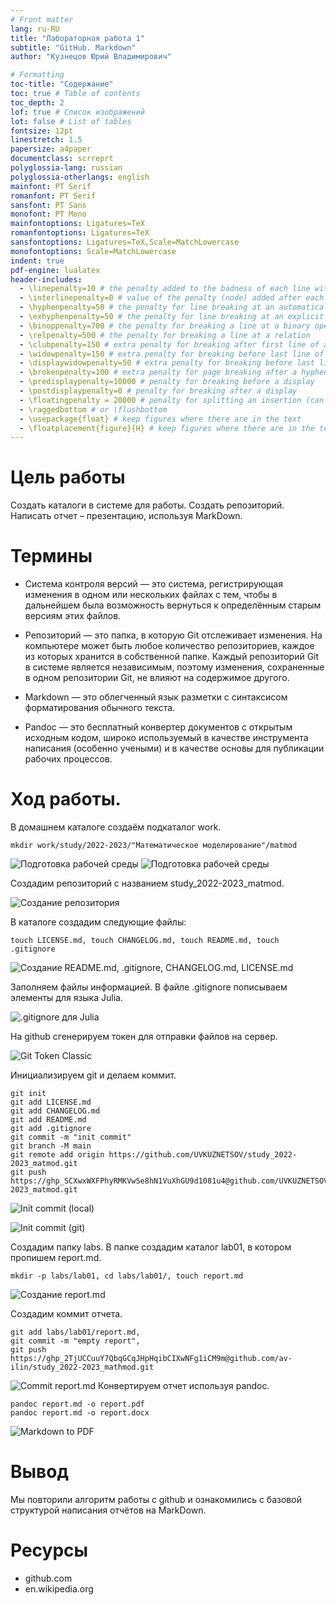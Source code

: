 ```yaml
---
# Front matter
lang: ru-RU
title: "Лабораторная работа 1"
subtitle: "GitHub. Markdown"
author: "Кузнецов Юрий Владимирович"

# Formatting
toc-title: "Содержание"
toc: true # Table of contents
toc_depth: 2
lof: true # Список изображений
lot: false # List of tables
fontsize: 12pt
linestretch: 1.5
papersize: a4paper
documentclass: scrreprt
polyglossia-lang: russian
polyglossia-otherlangs: english
mainfont: PT Serif
romanfont: PT Serif
sansfont: PT Sans
monofont: PT Mono
mainfontoptions: Ligatures=TeX
romanfontoptions: Ligatures=TeX
sansfontoptions: Ligatures=TeX,Scale=MatchLowercase
monofontoptions: Scale=MatchLowercase
indent: true
pdf-engine: lualatex
header-includes:
  - \linepenalty=10 # the penalty added to the badness of each line within a paragraph (no associated penalty node) Increasing the value makes tex try to have fewer lines in the paragraph.
  - \interlinepenalty=0 # value of the penalty (node) added after each line of a paragraph.
  - \hyphenpenalty=50 # the penalty for line breaking at an automatically inserted hyphen
  - \exhyphenpenalty=50 # the penalty for line breaking at an explicit hyphen
  - \binoppenalty=700 # the penalty for breaking a line at a binary operator
  - \relpenalty=500 # the penalty for breaking a line at a relation
  - \clubpenalty=150 # extra penalty for breaking after first line of a paragraph
  - \widowpenalty=150 # extra penalty for breaking before last line of a paragraph
  - \displaywidowpenalty=50 # extra penalty for breaking before last line before a display math
  - \brokenpenalty=100 # extra penalty for page breaking after a hyphenated line
  - \predisplaypenalty=10000 # penalty for breaking before a display
  - \postdisplaypenalty=0 # penalty for breaking after a display
  - \floatingpenalty = 20000 # penalty for splitting an insertion (can only be split footnote in standard LaTeX)
  - \raggedbottom # or \flushbottom
  - \usepackage{float} # keep figures where there are in the text
  - \floatplacement{figure}{H} # keep figures where there are in the text
---
```


# Цель работы
Создать каталоги в системе для работы. Создать репозиторий. Написать отчет – презентацию, используя MarkDown.

# Термины
* Система контроля версий — это система, регистрирующая изменения в одном или нескольких файлах с тем, чтобы в дальнейшем была возможность вернуться к определённым старым версиям этих файлов.

* Репозиторий — это папка, в которую Git отслеживает изменения. На компьютере может быть любое количество репозиториев, каждое из которых хранится в собственной папке. Каждый репозиторий Git в системе является независимым, поэтому изменения, сохраненные в одном репозитории Git, не влияют на содержимое другого.

* Markdown — это облегченный язык разметки с синтаксисом форматирования обычного текста. 

* Pandoc — это бесплатный конвертер документов с открытым исходным кодом, широко используемый в качестве инструмента написания (особенно учеными) и в качестве основы для публикации рабочих процессов.

# Ход работы.
  В домашнем каталоге создаём подкаталог work.
```
mkdir work/study/2022-2023/"Математическое моделирование"/matmod
```
![Подготовка рабочей среды](src/6.png)
![Подготовка рабочей среды](src/5.png)
   
  Создадим репозиторий с названием study_2022-2023_matmod. 
   
![Создание репозитория](src/4.png)

  В каталоге создадим следующие файлы:
```
touch LICENSE.md, touch CHANGELOG.md, touch README.md, touch .gitignore
```
![Создание README.md, .gitignore, CHANGELOG.md, LICENSE.md](src/3.png)

  Заполняем файлы информацией. В файле .gitignore пописываем элементы для языка Julia. 

![.gitignore для Julia](src/2.png)

  На github сгенерируем токен для отправки файлов на сервер. 

![Git Token Classic](src/1.png)

  Инициализируем git и делаем коммит. 
```
git init
git add LICENSE.md
git add CHANGELOG.md
git add README.md
git add .gitignore
git commit -m "init commit"
git branch -M main
git remote add origin https://github.com/UVKUZNETSOV/study_2022-2023_matmod.git
git push https://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@github.com/UVKUZNETSOV/study_2022-2023_matmod.git
```
![Init commit (local)](src/7.png)

![Init commit (git)](src/8.png)

  Создадим папку labs. В папке создадим каталог lab01, в котором пропишем report.md. 
```
mkdir -p labs/lab01, cd labs/lab01/, touch report.md
```
![Создание report.md](src/9.png)

  Создадим коммит отчета.
``` 
git add labs/lab01/report.md,
git commit -m "empty report",
git push https://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@github.com/av-ilin/study_2022-2023_mathmod.git
```
![Commit report.md](src/10.png)
  Конвертируем отчет используя pandoc. 
```
pandoc report.md -o report.pdf
pandoc report.md -o report.docx
```
![Markdown to PDF](src/11.png)

# Вывод
Мы повторили алгоритм работы с github и ознакомились с базовой структурой написания отчётов на MarkDown. 

# Ресурсы
* github.com
* en.wikipedia.org